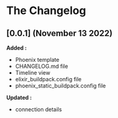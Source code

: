 # The Changelog

## [0.0.1] (November 13 2022)

**Added :**

- Phoenix template
- CHANGELOG.md file
- Timeline view
- elixir_buildpack.config file
- phoenix_static_buildpack.config file

**Updated :**

- connection details
